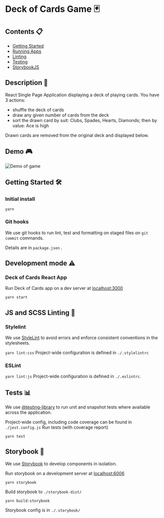 # Deck of Cards Game 🃏


## Contents 📋

- [Getting Started](#start)
- [Running Apps](#dev)
- [Linting](#lint)
- [Testing](#tests)
- [StorybookJS](#storybookjs)

## <a name="start">Description 💬</a>

React Single Page Application displaying a deck of playing cards.
You have 3 actions:
- shuffle the deck of cards
- draw any given number of cards from the deck
- sort the drawn card by suit: Clubs, Spades, Hearts, Diamonds; then by value: Ace is high

Drawn cards are removed from the original deck and displayed below.

## <a name="start">Demo 🎮</a>

![Demo of game](./public/demo.gif)

## <a name="start">Getting Started 🛠</a>


### Initial install

```
yarn
```


### Git hooks

We use git hooks to run lint, test and formatting on staged files on `git commit`
commands.

Details are in `package.json` .

## <a name="dev">Development mode ⚠️</a>

### Deck of Cards React App

Run Deck of Cards app on a dev server at [localhost:3000](http://localhost:3000)

```
yarn start
```

## <a name="lint">JS and SCSS Linting 🧹</a>

### Stylelint

We use [StyleLint](https://stylelint.io/) to avoid errors and enforce consistent
conventions in the stylesheets.

`yarn lint:css` Project-wide configuration is defined in `./.stylelintrc`

### ESLint

`yarn lint:js` Project-wide configuration is defined in `./.eslintrc`.

## <a name="tests">Tests 📊</a>

We use [@testing-library](https://testing-library.com/) to run unit and snapshot
tests where available across the application.

Project-wide config, including code coverage can be found in `./jest.config.js`
Run tests (with coverage report)

```
yarn test
```


## <a name="storybookjs">Storybook 📕</a>

We use [Storybook](https://storybook.js.org) to develop components in isolation.

Run storybook on a development server at [localhost:6006](http://localhost:6006)

```
yarn storybook
```

Build storybook to `./storybook-dist/`

```
yarn build:storybook
```

Storybook config is in `./.storybook/`
